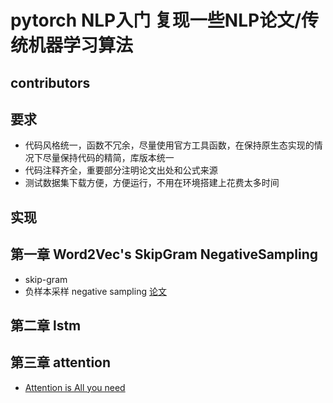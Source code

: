 # pytorch NLP入门  复现一些NLP论文/传统机器学习算法

## contributors


## 要求
- 代码风格统一，函数不冗余，尽量使用官方工具函数，在保持原生态实现的情况下尽量保持代码的精简，库版本统一
- 代码注释齐全，重要部分注明论文出处和公式来源
- 测试数据集下载方便，方便运行，不用在环境搭建上花费太多时间

## 实现

## 第一章 Word2Vec's SkipGram NegativeSampling
- skip-gram
- 负样本采样 negative sampling 	[论文](https://proceedings.neurips.cc/paper/2013/file/9aa42b31882ec039965f3c4923ce901b-Paper.pdf)
## 第二章 lstm
## 第三章 attention
- [Attention is All you need](https://arxiv.org/pdf/1706.03762.pdf)

